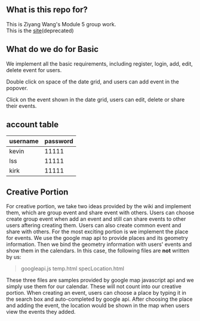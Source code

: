 ## What is this repo for?
This is Ziyang Wang's Module 5 group work.  
This is the [site](http://majorkevin.me/CSE503M5-G/)(deprecated)

## What do we do for Basic
We implement all the basic requirements, including register, login, add, edit, delete event for users.

Double click on space of the date grid, and users can add event in the popover.

Click on the event shown in the date grid, users can edit, delete or share their events.

## account table
|username| password|
|--------|---------|
|kevin   | 11111   |
|lss     | 11111   |
|kirk    | 11111   |

## Creative Portion
For creative portion, we take two ideas provided by the wiki and implement them, which are group event and share event with others.
Users can choose create group event when add an event and still can share events to other users aftering creating them.
Users can also create common event and share with others.
For the most exciting portion is we implement the place for events. We use the google map api to provide places and its geometry information. Then we bind the geometry information with users' events and show them in the calendars. In this case, the following files are **not** written by us:
>googleapi.js
>temp.html
>specLocation.html

These three files are samples provided by google map javascript api and we simply use them for our calendar. These will not count into our creative portion.
When creating an event, users can choose a place by typing it in the search box and auto-completed by google api. After choosing the place and adding the event, the location would be shown in the map when users view the events they added.